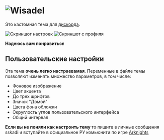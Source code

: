 # ![Wisadel](https://media.discordapp.net/attachments/1280868099125674048/1302354830966263818/4F925DE9-F531-42F4-AD4B-2A3FBCD575AF.png?ex=6727cff4&is=67267e74&hm=1d54a84d4f0164eb9ee2e940b168b989dc005466e041aca6354972d6a75b577d&=&format=webp&quality=lossless&width=1193&height=671)
Это кастомная тема для [дискорда](https://discord.com).

![Скриншот настроек](https://media.discordapp.net/attachments/1280868099125674048/1302355679977279591/22BC8B77-9CD8-4D5F-AF4E-680B50A325CA.png?ex=6727d0be&is=67267f3e&hm=df42f5e7f19e667fe87e8f510f54567589635540b8e7788d69f4be099e731a07&=&format=webp&quality=lossless&width=550&height=295)
![Скриншот с профиля](https://media.discordapp.net/attachments/1280868099125674048/1302355788504760350/87CE50D1-4247-4A5B-914A-3F763154E602.png?ex=6727d0d8&is=67267f58&hm=9f66e31c0131a0d1155533ed5e09c1a2688672a5a330c45728470d8e944270b8&=&format=webp&quality=lossless)

**Надеюсь вам понравиться** 

## Пользовательские настройки
Эта тема **очень легко настраевамая**.
Переменные в файле темы позволяют изменять множество параметров, в том числе:

* Фоновое изображение
* Цвет акцента
* До трех шрифтов
* Значок "Домой"
* Цвета фона обложки
* Округлость углов пользовательского интерфейса
* Общий интервал

**Если вы не поняли как настроить тему** то пишите в личные сообщения sskadi и вступайте в официальное РУ комьюнити по игре [Arknights](https://discord.com/invite/gTyVX73)
